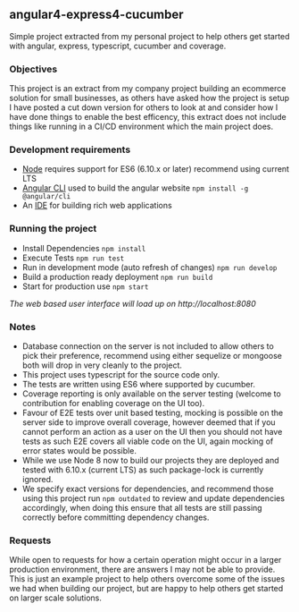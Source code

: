 ## angular4-express4-cucumber

Simple project extracted from my personal project to help others get started with angular, express, typescript, cucumber and coverage.

### Objectives

This project is an extract from my company project building an ecommerce solution for small businesses, as others have asked how the project is setup I have posted a cut down version for others to look at and consider how I have done things to enable the best efficency, this extract does not include things like running in a CI/CD environment which the main project does.

### Development requirements

- [Node](https://nodejs.org) requires support for ES6 (6.10.x or later) recommend using current LTS
- [Angular CLI](https://cli.angular.io) used to build the angular website `npm install -g @angular/cli`
- An [IDE](https://www.jetbrains.com/webstorm/) for building rich web applications

### Running the project

- Install Dependencies `npm install`
- Execute Tests `npm run test`
- Run in development mode (auto refresh of changes) `npm run develop`
- Build a production ready deployment `npm run build`
- Start for production use `npm start`

*The web based user interface will load up on http://localhost:8080*

### Notes

- Database connection on the server is not included to allow others to pick their preference, recommend using either sequelize or mongoose both will drop in very cleanly to the project.
- This project uses typescript for the source code only.
- The tests are written using ES6 where supported by cucumber.
- Coverage reporting is only available on the server testing (welcome to contribution for enabling coverage on the UI too).
- Favour of E2E tests over unit based testing, mocking is possible on the server side to improve overall coverage, however deemed that if you cannot perform an action as a user on the UI then you should not have tests as such E2E covers all viable code on the UI, again mocking of error states would be possible.
- While we use Node 8 now to build our projects they are deployed and tested with 6.10.x (current LTS) as such package-lock is currently ignored.
- We specify exact versions for dependencies, and recommend those using this project run `npm outdated` to review and update dependencies accordingly, when doing this ensure that all tests are still passing correctly before committing dependency changes.

### Requests

While open to requests for how a certain operation might occur in a larger production environment, there are answers I may not be able to provide. This is just an example project to help others overcome some of the issues we had when building our project, but are happy to help others get started on larger scale solutions.
